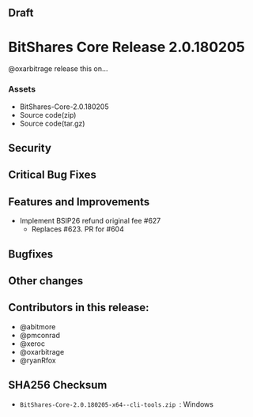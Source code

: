 ## ****Draft****

# BitShares Core Release 2.0.180205
@oxarbitrage release this on...


### Assets
- BitShares-Core-2.0.180205
- Source code(zip)
- Source code(tar.gz)

## Security

## Critical Bug Fixes

## Features and Improvements
* Implement BSIP26 refund original fee #627
  - Replaces #623. PR for #604

## Bugfixes


## Other changes


## Contributors in this release:
* @abitmore
* @pmconrad
* @xeroc
* @oxarbitrage
* @ryanRfox


## SHA256 Checksum
* `BitShares-Core-2.0.180205-x64--cli-tools.zip `: Windows 


